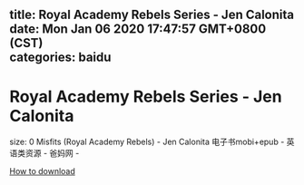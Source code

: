 
title: Royal Academy Rebels Series - Jen Calonita
date: Mon Jan 06 2020 17:47:57 GMT+0800 (CST)    
categories: baidu
---

# Royal Academy Rebels Series - Jen Calonita
size: 0
 Misfits (Royal Academy Rebels) - Jen Calonita 电子书mobi+epub - 英语类资源 - 爸妈网 -
 

[How to download](https://bpcam.bemobtrk.com/go/2ceec3aa-1ca2-46d6-b9ff-aaa5c184517c?jno=5076)
